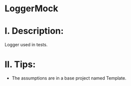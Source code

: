 # LoggerMock

# I. Description:
Logger used in tests.

# II. Tips:
- The assumptions are in a base project named Template.